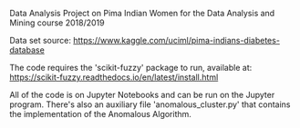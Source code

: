 Data  Analysis Project on Pima Indian Women for the Data Analysis and Mining course 2018/2019

Data set source: https://www.kaggle.com/uciml/pima-indians-diabetes-database

The code requires the 'scikit-fuzzy' package to run, available at: https://scikit-fuzzy.readthedocs.io/en/latest/install.html

All of the code is on Jupyter Notebooks and can be run on the Jupyter program. There's also an auxiliary file 'anomalous_cluster.py' that contains the implementation of the Anomalous Algorithm.
